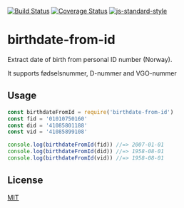 [![Build Status](https://travis-ci.com/telemark/birthdate-from-id.svg?branch=master)](https://travis-ci.com/telemark/birthdate-from-id)
[![Coverage Status](https://coveralls.io/repos/telemark/birthdate-from-id/badge.svg?branch=master&service=github)](https://coveralls.io/github/telemark/birthdate-from-id?branch=master)
[![js-standard-style](https://img.shields.io/badge/code%20style-standard-brightgreen.svg?style=flat)](https://github.com/feross/standard)

# birthdate-from-id

Extract date of birth from personal ID number (Norway).

It supports fødselsnummer, D-nummer and VGO-nummer

## Usage

```JavaScript
const birthdateFromId = require('birthdate-from-id')
const fid = '01010750160'
const did = '41085801188'
const vid = '41085899108'

console.log(birthdateFromId(fid)) //=> 2007-01-01
console.log(birthdateFromId(did)) //=> 1958-08-01
console.log(birthdateFromId(vid)) //=> 1958-08-01
```

## License

[MIT](LICENSE)

